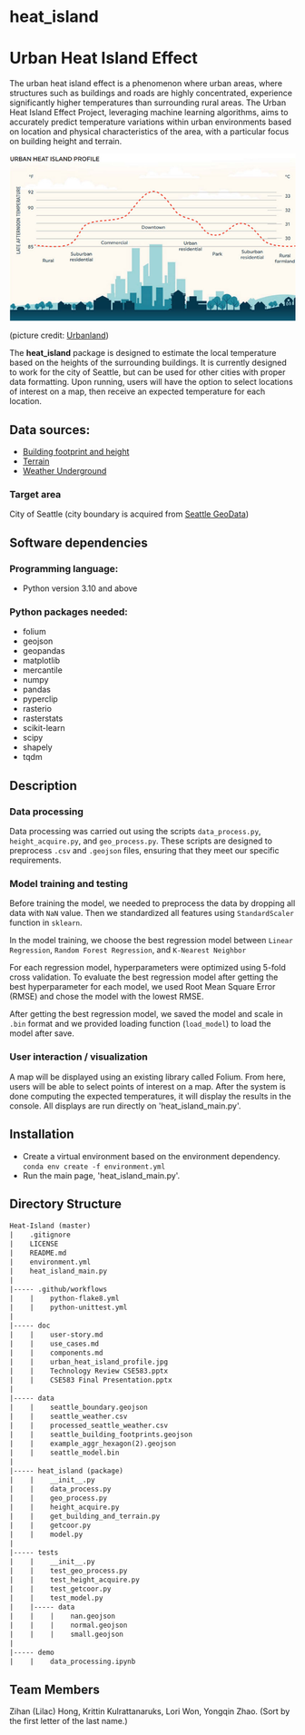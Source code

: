 # heat_island
# Urban Heat Island Effect
The urban heat island effect is a phenomenon where urban areas, where structures such as buildings and roads are highly concentrated, experience significantly higher temperatures than surrounding rural areas. The Urban Heat Island Effect Project, leveraging machine learning algorithms, aims to accurately predict temperature variations within urban environments based on location and physical characteristics of the area, with a particular focus on building height and terrain. 

![alt text](doc/urban_heat_island_profile.jpg)

(picture credit: [Urbanland](https://urbanland.uli.org/public/four-approaches-to-reducing-the-urban-heat-island-effect/))

The **heat_island** package is designed to estimate the local temperature based on the heights of the surrounding buildings. It is currently designed to work for the city of Seattle, but can be used for other cities with proper data formatting. Upon running, users will have the option to select locations of interest on a map, then receive an expected temperature for each location.

## Data sources:
* [Building footprint and height](https://github.com/microsoft/GlobalMLBuildingFootprints)
* [Terrain](https://apps.nationalmap.gov/downloader/)
* [Weather Underground](https://www.wunderground.com/)

### Target area
City of Seattle (city boundary is acquired from [Seattle GeoData](https://data-seattlecitygis.opendata.arcgis.com/datasets/c5f3575dd7d545ada27064c74ac74f52_0/explore?location=47.622532%2C-122.278830%2C11.00))


## Software dependencies
### Programming language:
- Python version 3.10 and above

### Python packages needed:
- folium
- geojson
- geopandas
- matplotlib
- mercantile
- numpy
- pandas
- pyperclip
- rasterio
- rasterstats
- scikit-learn
- scipy
- shapely
- tqdm


## Description

### Data processing
Data processing was carried out using the scripts `data_process.py`, `height_acquire.py`, and `geo_process.py`. These scripts are designed to preprocess `.csv` and `.geojson` files, ensuring that they meet our specific requirements.

### Model training and testing

Before training the model, we needed to preprocess the data by dropping all data with `NaN` value. Then we standardized all features using `StandardScaler` function in `sklearn`.

In the model training, we choose the best regression model between `Linear Regression`, `Random Forest Regression`, and `K-Nearest Neighbor`

For each regression model, hyperparameters were optimized using 5-fold cross validation. To evaluate the best regression model after getting the best hyperparameter for each model, we used Root Mean Square Error (RMSE) and chose the model with the lowest RMSE.

After getting the best regression model, we saved the model and scale in `.bin` format and we provided loading function (`load_model`) to load the model after save.


### User interaction / visualization

A map will be displayed using an existing library called Folium. From here, users will be able to select points of interest on a map. After the system is done computing the expected temperatures, it will display the results in the console. All displays are run directly on 'heat_island_main.py'.

## Installation
- Create a virtual environment based on the environment dependency. `conda env create -f environment.yml`
- Run the main page, 'heat_island_main.py'.

## Directory Structure
```
Heat-Island (master)
|    .gitignore
|    LICENSE
|    README.md
|    environment.yml
|    heat_island_main.py
|
|----- .github/workflows
|    |    python-flake8.yml
|    |    python-unittest.yml
|
|----- doc
|    |    user-story.md
|    |    use_cases.md
|    |    components.md
|    |    urban_heat_island_profile.jpg
|    |    Technology Review CSE583.pptx
|    |    CSE583 Final Presentation.pptx
|
|----- data
|    |    seattle_boundary.geojson
|    |    seattle_weather.csv
|    |    processed_seattle_weather.csv
|    |    seattle_building_footprints.geojson
|    |    example_aggr_hexagon(2).geojson
|    |    seattle_model.bin
|
|----- heat_island (package)
|    |    __init__.py
|    |    data_process.py
|    |    geo_process.py
|    |    height_acquire.py
|    |    get_building_and_terrain.py
|    |    getcoor.py
|    |    model.py
|
|----- tests
|    |    __init__.py
|    |    test_geo_process.py
|    |    test_height_acquire.py
|    |    test_getcoor.py
|    |    test_model.py
|    |----- data
|    |    |    nan.geojson
|    |    |    normal.geojson
|    |    |    small.geojson
|
|----- demo
|    |    data_processing.ipynb
```


## Team Members
Zihan (Lilac) Hong, Krittin Kulrattanaruks, Lori Won, Yongqin Zhao. 
(Sort by the first letter of the last name.)


